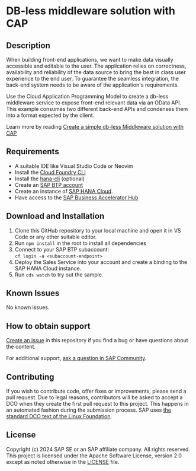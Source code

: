 # DB-less middleware solution with CAP

<!--- Register repository https://api.reuse.software/register, then add REUSE badge:
[![REUSE status](https://api.reuse.software/badge/github.com/SAP-samples/REPO-NAME)](https://api.reuse.software/info/github.com/SAP-samples/REPO-NAME)
-->

## Description
When building front-end applications, we want to make data visually accessible and editable to the user. The application relies on correctness, availability and reliability of the data source to bring the best in class user experience to the end user. To guarantee the seamless integration, the back-end system needs to be aware of the application's requirements.

Use the Cloud Application Programming Model to create a db-less middleware service to expose front-end relevant data via an OData API. This example consumes two different back-end APIs and condenses them into a format expected by the client.

Learn more by reading [Create a simple db-less Middleware solution with CAP](https://community.sap.com/t5/technology-blogs-by-sap/create-a-simple-db-less-middleware-solution-with-cap/ba-p/13682689)

## Requirements
* A suitable IDE like Visual Studio Code or Neovim
* Install the [Cloud Foundry CLI](https://developers.sap.com/tutorials/cp-cf-download-cli.html)
* Install the [hana-cli](https://github.com/SAP-samples/hana-developer-cli-tool-example) (optional)
* Create an [SAP BTP account](https://help.sap.com/docs/btp/sap-business-technology-platform/trial-accounts-and-free-tier)
* Create an instance of [SAP HANA Cloud](https://developers.sap.com/tutorials/hana-cloud-deploying.html).
* Have access to the [SAP Business Accelerator Hub](https://api.sap.com/)

## Download and Installation
1. Clone this GitHub repository to your local machine and open it in VS Code or any other suitable editor.
2. Run `npm install` in the root to install all dependencies
3. Connect to your SAP BTP subaccount:  
`cf login -a <subaccount-endpoint>`
4. Deploy the Sales Service into your account and create a binding to the SAP HANA Cloud instance.
5. Run `cds watch` to try out the sample.

## Known Issues
No known issues.

## How to obtain support
[Create an issue](https://github.com/SAP-samples/<repository-name>/issues) in this repository if you find a bug or have questions about the content.
 
For additional support, [ask a question in SAP Community](https://answers.sap.com/questions/ask.html).

## Contributing
If you wish to contribute code, offer fixes or improvements, please send a pull request. Due to legal reasons, contributors will be asked to accept a DCO when they create the first pull request to this project. This happens in an automated fashion during the submission process. SAP uses [the standard DCO text of the Linux Foundation](https://developercertificate.org/).

## License
Copyright (c) 2024 SAP SE or an SAP affiliate company. All rights reserved. This project is licensed under the Apache Software License, version 2.0 except as noted otherwise in the [LICENSE](LICENSE) file.
